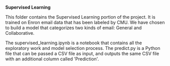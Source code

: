 **Supervised Learning**

This folder contains the Supervised Learning portion of the project. It is trained on Enron email data that has been labeled by CMU.
We have chosen to build a model that categorizes two kinds of email: General and Collaborative.

The supervised_learning.ipynb is a notebook that contains all the exploratory work and model selection process.
The predict.py is a Python file that can be passed a CSV file as input, and outputs the same CSV file with an additional column called 'Prediction'.

